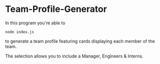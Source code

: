 # Team-Profile-Generator

In this program you're able to 

`
node index.js
`

to generate a team profile featuring cards displaying each member of the team. 

The selection allows you to include a Manager, Engineers & Interns.
